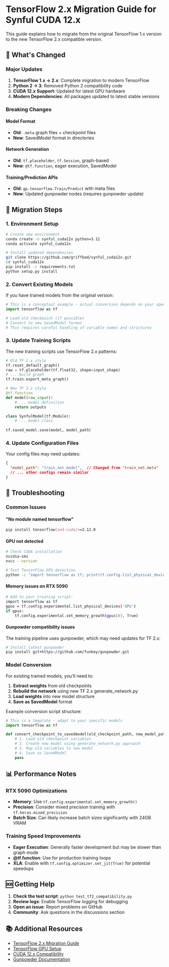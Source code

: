 # TensorFlow 2.x Migration Guide for Synful CUDA 12.x

This guide explains how to migrate from the original TensorFlow 1.x version to the new TensorFlow 2.x compatible version.

## 🚀 What's Changed

### Major Updates
1. **TensorFlow 1.x → 2.x**: Complete migration to modern TensorFlow
2. **Python 2 → 3**: Removed Python 2 compatibility code
3. **CUDA 12.x Support**: Updated for latest GPU hardware
4. **Modern Dependencies**: All packages updated to latest stable versions

### Breaking Changes

#### Model Format
- **Old**: `.meta` graph files + checkpoint files
- **New**: SavedModel format in directories

#### Network Generation
- **Old**: `tf.placeholder`, `tf.Session`, graph-based
- **New**: `@tf.function`, eager execution, SavedModel

#### Training/Prediction APIs
- **Old**: `gp.tensorflow.Train/Predict` with meta files
- **New**: Updated gunpowder nodes (requires gunpowder update)

## 🔧 Migration Steps

### 1. Environment Setup
```bash
# Create new environment
conda create -n synful_cuda12x python=3.11
conda activate synful_cuda12x

# Install updated dependencies
git clone https://github.com/griffbad/synful_cuda12x.git
cd synful_cuda12x
pip install -r requirements.txt
python setup.py install
```

### 2. Convert Existing Models
If you have trained models from the original version:

```python
# This is a conceptual example - actual conversion depends on your specific models
import tensorflow as tf

# Load old checkpoint (if possible)
# Convert to new SavedModel format
# This requires careful handling of variable names and structures
```

### 3. Update Training Scripts
The new training scripts use TensorFlow 2.x patterns:

```python
# Old TF 1.x style
tf.reset_default_graph()
raw = tf.placeholder(tf.float32, shape=input_shape)
# ... build graph
tf.train.export_meta_graph()

# New TF 2.x style  
@tf.function
def model(raw_input):
    # ... model definition
    return outputs

class SynfulModel(tf.Module):
    # ... model class
    
tf.saved_model.save(model, model_path)
```

### 4. Update Configuration Files
Your config files may need updates:

```json
{
  "model_path": "train_net_model",  // Changed from "train_net.meta"
  // ... other configs remain similar
}
```

## 🐛 Troubleshooting

### Common Issues

#### "No module named tensorflow"
```bash
pip install tensorflow[and-cuda]>=2.12.0
```

#### GPU not detected
```bash
# Check CUDA installation
nvidia-smi
nvcc --version

# Test TensorFlow GPU detection
python -c "import tensorflow as tf; print(tf.config.list_physical_devices('GPU'))"
```

#### Memory issues on RTX 5090
```bash
# Add to your training script:
import tensorflow as tf
gpus = tf.config.experimental.list_physical_devices('GPU')
if gpus:
    tf.config.experimental.set_memory_growth(gpus[0], True)
```

#### Gunpowder compatibility issues
The training pipeline uses gunpowder, which may need updates for TF 2.x:

```bash
# Install latest gunpowder
pip install git+https://github.com/funkey/gunpowder.git
```

### Model Conversion
For existing trained models, you'll need to:

1. **Extract weights** from old checkpoints
2. **Rebuild the network** using new TF 2.x generate_network.py
3. **Load weights** into new model structure
4. **Save as SavedModel** format

Example conversion script structure:
```python
# This is a template - adapt to your specific models
import tensorflow as tf

def convert_checkpoint_to_savedmodel(old_checkpoint_path, new_model_path):
    # 1. Load old checkpoint variables
    # 2. Create new model using generate_network.py approach
    # 3. Map old variables to new model
    # 4. Save as SavedModel
    pass
```

## 📊 Performance Notes

### RTX 5090 Optimizations
- **Memory**: Use `tf.config.experimental.set_memory_growth()`
- **Precision**: Consider mixed precision training with `tf.keras.mixed_precision`
- **Batch Size**: Can likely increase batch sizes significantly with 24GB VRAM

### Training Speed Improvements
- **Eager Execution**: Generally faster development but may be slower than graph mode
- **@tf.function**: Use for production training loops
- **XLA**: Enable with `tf.config.optimizer.set_jit(True)` for potential speedups

## 🆘 Getting Help

1. **Check the test script**: `python test_tf2_compatibility.py`
2. **Review logs**: Enable TensorFlow logging for debugging
3. **Open an issue**: Report problems on GitHub
4. **Community**: Ask questions in the discussions section

## 📚 Additional Resources

- [TensorFlow 2.x Migration Guide](https://www.tensorflow.org/guide/migrate)
- [TensorFlow GPU Setup](https://www.tensorflow.org/install/gpu)
- [CUDA 12.x Compatibility](https://docs.nvidia.com/cuda/cuda-toolkit-release-notes/)
- [Gunpowder Documentation](https://funkey.science/gunpowder/)